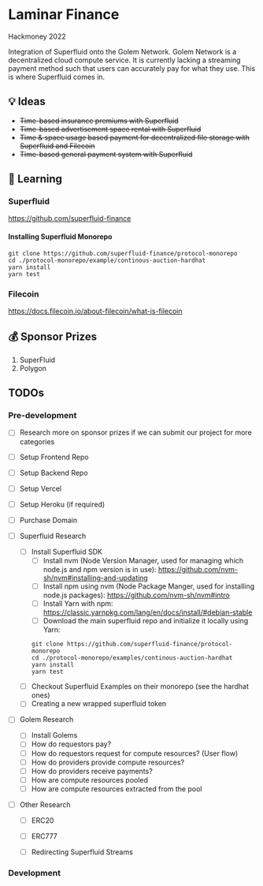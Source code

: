 # Laminar Finance 
Hackmoney 2022

Integration of Superfluid onto the Golem Network. Golem Network is a decentralized cloud compute service. It is currently lacking a streaming payment method such that users can accurately pay for what they use. This is where Superfluid comes in.

## :bulb: Ideas

- ~~Time-based insurance premiums with Superfluid~~
- ~~Time-based advertisement space rental with Superfluid~~
- ~~Time & space usage based payment for decentralized file storage with Superfluid and Filecoin~~
- ~~Time-based general payment system with Superfluid~~

## :book: Learning

### Superfluid

<https://github.com/superfluid-finance>

#### Installing Superfluid Monorepo

```
git clone https://github.com/superfluid-finance/protocol-monorepo
cd ./protocol-monorepo/example/continous-auction-hardhat
yarn install
yarn test
```

### Filecoin

<https://docs.filecoin.io/about-filecoin/what-is-filecoin>

## 💰 Sponsor Prizes

1. SuperFluid
2. Polygon

## TODOs

### Pre-development

- [ ] Research more on sponsor prizes if we can submit our project for more categories

- [ ] Setup Frontend Repo
- [ ] Setup Backend Repo
- [ ] Setup Vercel
- [ ] Setup Heroku (if required)
- [ ] Purchase Domain

- [ ] Superfluid Research
    - [ ] Install Superfluid SDK
        - [ ] Install nvm (Node Version Manager, used for managing which node.js and npm version is in use): https://github.com/nvm-sh/nvm#installing-and-updating
        - [ ] Install npm using nvm (Node Package Manger, used for installing node.js packages): https://github.com/nvm-sh/nvm#intro
        - [ ] Install Yarn with npm: https://classic.yarnpkg.com/lang/en/docs/install/#debian-stable
        - [ ] Download the main superfluid repo and initialize it locally using Yarn: 
        ```
        git clone https://github.com/superfluid-finance/protocol-monorepo
        cd ./protocol-monorepo/examples/continous-auction-hardhat
        yarn install
        yarn test
        ```
    - [ ] Checkout Superfluid Examples on their monorepo (see the hardhat ones)
    - [ ] Creating a new wrapped superfluid token

- [ ] Golem Research
    - [ ] Install Golems
    - [ ] How do requestors pay?
    - [ ] How do requestors request for compute resources? (User flow)
    - [ ] How do providers provide compute resources?
    - [ ] How do providers receive payments?
    - [ ] How are compute resources pooled
    - [ ] How are compute resources extracted from the pool

- [ ] Other Research
    - [ ] ERC20
    - [ ] ERC777
    - [ ] Redirecting Superfluid Streams


### Development
